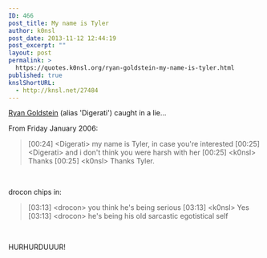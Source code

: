 ```yaml
---
ID: 466
post_title: My name is Tyler
author: k0nsl
post_date: 2013-11-12 12:44:19
post_excerpt: ""
layout: post
permalink: >
  https://quotes.k0nsl.org/ryan-goldstein-my-name-is-tyler.html
published: true
knslShortURL:
  - http://knsl.net/27484
---
```

<a title="Ryan Goldstein alias Digerati" href="http://www.theregister.co.uk/Print/2009/02/20/rise_and_fall_of_digerati/" target="_blank">Ryan Goldstein</a> (alias 'Digerati') caught in a lie...

From Friday January 2006:
<blockquote>[00:24] &lt;Digerati&gt; my name is Tyler, in case you're interested
[00:25] &lt;Digerati&gt; and i don't think you were harsh with her
[00:25] &lt;k0nsl&gt; Thanks
[00:25] &lt;k0nsl&gt; Thanks Tyler.</blockquote>
&nbsp;

drocon chips in:
<blockquote>[03:13] &lt;drocon&gt; you think he's being serious
[03:13] &lt;k0nsl&gt; Yes
[03:13] &lt;drocon&gt; he's being his old sarcastic egotistical self</blockquote>
&nbsp;

HURHURDUUUR!